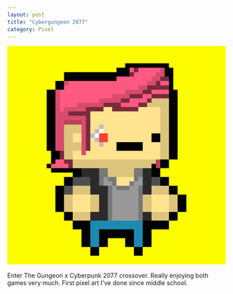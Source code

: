 ```yaml
---
layout: post
title: "Cybergungeon 2077"
category: Pixel
---
```


![Cybergungeon 2077](/images/up/art/pixel/cybergungeon2077.png)


Enter The Gungeon x Cyberpunk 2077 crossover. Really enjoying both games very much. First pixel art I've done since middle school.